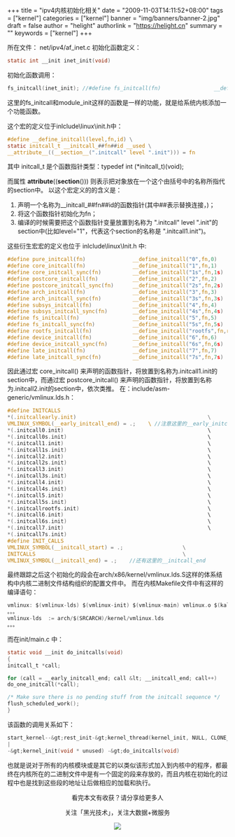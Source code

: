 +++
title = "ipv4内核初始化相关"
date = "2009-11-03T14:11:52+08:00"
tags = ["kernel"]
categories = ["kernel"]
banner = "img/banners/banner-2.jpg"
draft = false
author = "helight"
authorlink = "https://helight.cn"
summary = ""
keywords = ["kernel"]
+++

所在文件：
net/ipv4/af_inet.c
初始化函数定义：
<!--more-->
```c
static int __init inet_init(void)
```
初始化函数调用：
```c
fs_initcall(inet_init); //#define fs_initcall(fn)                 __define_initcall("5",fn,5)
```
这里的fs_initcall和module_init这样的函数是一样的功能，就是给系统内核添加一个功能函数。

这个宏的定义位于inlclude\linux\init.h中：
```c
#define __define_initcall(level,fn,id) \
static initcall_t __initcall_##fn##id __used \
__attribute__((__section__(".initcall" level ".init"))) = fn
```
其中 initcall_t 是个函数指针类型：typedef int (*initcall_t)(void);

而属性 __attribute__((__section__())) 则表示把对象放在一个这个由括号中的名称所指代的section中。
以这个宏定义的的含义是：
1) 声明一个名称为__initcall_##fn##id的函数指针(其中##表示替换连接，)；
2) 将这个函数指针初始化为fn；
3) 编译的时候需要把这个函数指针变量放置到名称为 ".initcall" level ".init"的section中(比如level="1"，代表这个section的名称是 ".initcall1.init")。

这些衍生宏宏的定义也位于 inlclude\linux\Init.h 中:
```c
#define pure_initcall(fn)               __define_initcall("0",fn,0)
#define core_initcall(fn)               __define_initcall("1",fn,1)
#define core_initcall_sync(fn)          __define_initcall("1s",fn,1s)
#define postcore_initcall(fn)           __define_initcall("2",fn,2)
#define postcore_initcall_sync(fn)      __define_initcall("2s",fn,2s)
#define arch_initcall(fn)               __define_initcall("3",fn,3)
#define arch_initcall_sync(fn)          __define_initcall("3s",fn,3s)
#define subsys_initcall(fn)             __define_initcall("4",fn,4)
#define subsys_initcall_sync(fn)        __define_initcall("4s",fn,4s)
#define fs_initcall(fn)                 __define_initcall("5",fn,5)
#define fs_initcall_sync(fn)            __define_initcall("5s",fn,5s)
#define rootfs_initcall(fn)             __define_initcall("rootfs",fn,rootfs)
#define device_initcall(fn)             __define_initcall("6",fn,6)
#define device_initcall_sync(fn)        __define_initcall("6s",fn,6s)
#define late_initcall(fn)               __define_initcall("7",fn,7)
#define late_initcall_sync(fn)          __define_initcall("7s",fn,7s)
```
因此通过宏 core_initcall() 来声明的函数指针，将放置到名称为.initcall1.init的section中，而通过宏 postcore_initcall() 来声明的函数指针，将放置到名称为.initcall2.init的section中，依次类推。
在：include/asm-generic/vmlinux.lds.h：
```c
#define INITCALLS                                                       \
*(.initcallearly.init)                                          \
VMLINUX_SYMBOL(__early_initcall_end) = .;    \ //注意这里的__early_initcall_end标志
*(.initcall0.init)                                              \
*(.initcall0s.init)                                             \
*(.initcall1.init)                                              \
*(.initcall1s.init)                                             \
*(.initcall2.init)                                              \
*(.initcall2s.init)                                             \
*(.initcall3.init)                                              \
*(.initcall3s.init)                                             \
*(.initcall4.init)                                              \
*(.initcall4s.init)                                             \
*(.initcall5.init)                                              \
*(.initcall5s.init)                                             \
*(.initcallrootfs.init)                                         \
*(.initcall6.init)                                              \
*(.initcall6s.init)                                             \
*(.initcall7.init)                                              \
*(.initcall7s.init)
#define INIT_CALLS                                                      \
VMLINUX_SYMBOL(__initcall_start) = .;                   \
INITCALLS                                               \
VMLINUX_SYMBOL(__initcall_end) = .;    //还有这里的__initcall_end
```
最终跟踪之后这个初始化的段会在arch/x86/kernel/vmlinux.lds.S这样的体系结构中内核二进制文件结构组织的配置文件中。
而在内核Makefile文件中有这样的编译语句：
```c
vmlinux: $(vmlinux-lds) $(vmlinux-init) $(vmlinux-main) vmlinux.o $(kallsyms.o) FORCE
。。。
vmlinux-lds  := arch/$(SRCARCH)/kernel/vmlinux.lds
。。。
```
而在init/main.c 中：
```c
static void __init do_initcalls(void)
{
initcall_t *call;

for (call = __early_initcall_end; call &lt; __initcall_end; call++)
do_one_initcall(*call);

/* Make sure there is no pending stuff from the initcall sequence */
flush_scheduled_work();
}
```
该函数的调用关系如下：
```c
start_kernel--&gt;rest_init-&gt;kernel_thread(kernel_init, NULL, CLONE_FS | CLONE_SIGHAND);
|
-&gt;kernel_init(void * unused) -&gt;do_initcalls(void)
```
也就是说对于所有的内核模块或是其它的以类似该形式加入到内核中的程序，都最终在内核所在的二进制文件中是有一个固定的段来存放的，而且内核在初始化的过程中也是找到这些段的地址让后做相应的加载和执行。

<center>
看完本文有收获？请分享给更多人<br>

关注「黑光技术」，关注大数据+微服务<br>

![](/img/qrcode_helight_tech.jpg)
</center>
